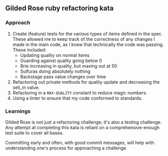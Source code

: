## Gilded Rose ruby refactoring kata

### Approach
1. Create (feature) tests for the various types of items defined in the spec. These allowed me to keep track of the correctness of any changes I made in the main code, as I knew that technically the code was passing. These included:
    - Updating quality on normal items
    - Guarding against quality going below 0
    - Brie increasing in quality, but maxing out at 50
    - Sulfuras doing absolutely nothing
    - Backstage pass value changes over time
2. Refactoring out private methods for quality update and decreasing the sell_in value.
3. Refactoring in a ```MAX-QUALITY``` constant to reduce magic numbers.
4. Using a linter to ensure that my code conformed to standards.

### Learnings

Gilded Rose is not just a refactoring challenge; it's also a testing challenge. Any attempt at completing this kata is reliant on a comprehensive-enough test suite to cover all bases.

Committing early and often, with good commit messages, will help with understanding one's process for approaching a challenge.